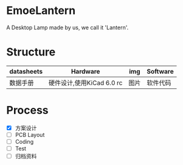 # EmoeLantern
A Desktop Lamp made by us, we call it 'Lantern'.

# Structure

| datasheets | Hardware | img | Software |
|----------- | -------- | --- | -------- |
| 数据手册 | 硬件设计,使用KiCad 6.0 rc | 图片 | 软件代码 |

# Process

- [x] 方案设计
- [ ] PCB Layout
- [ ] Coding
- [ ] Test
- [ ] 归档资料
